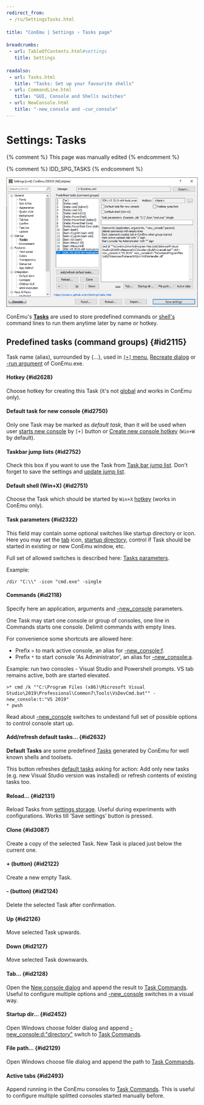 ```yaml
---
redirect_from:
 - /ru/SettingsTasks.html

title: "ConEmu | Settings › Tasks page"

breadcrumbs:
 - url: TableOfContents.html#settings
   title: Settings

readalso:
 - url: Tasks.html
   title: "Tasks: Set up your favourite shells"
 - url: CommandLine.html
   title: "GUI, Console and Shells switches"
 - url: NewConsole.html
   title: "-new_console and -cur_console"
---
```


# Settings: Tasks

{% comment %}
This page was manually edited
{% endcomment %}

{% comment %} IDD_SPG_TASKS {% endcomment %}


![ConEmu Settings: Tasks](/img/Settings-Tasks.png)

ConEmu's [**Tasks**](Tasks.html) are used to store predefined commands
or [shell's](TerminalVsShell.html) command lines
to run them anytime later by name or hotkey.


## Predefined tasks (command groups)  {#id2115}

Task name (alias), surrounded by {...}, used in
<a href="ToolBar.html"><code class="plus">[+]</code> menu</a>, [Recreate dialog](LaunchNewTab.html#Create_new_console_dialog)
or [-run argument](ConEmuArgs.html) of ConEmu.exe.


#### Hotkey  {#id2628}

Choose hotkey for creating this Task (it's not [global](GlobalHotKeys.html) and works in ConEmu only).


#### Default task for new console  {#id2750}

Only one Task may be marked as *default task*, than it will be used when user [starts new console](LaunchNewTab.html)
by <code class="plus">[+]</code> button or [Create new console hotkey](SettingsHotkeys.html) (`Win+W` by default).


#### Taskbar jump lists  {#id2752}

Check this box if you want to use the Task from [Task bar jump list](Windows7Taskbar.html).
Don't forget to save the settings and [update jump list](SettingsTaskBar.html).


#### Default shell (Win+X)  {#id2751}

Choose the Task which should be started by `Win+X` [hotkey](SettingsHotkeys.html) (works in ConEmu only).


#### Task parameters  {#id2322}

This field may contain some optional switches like startup directory or icon.
Here you may set the [tab](TabBar.html) icon, [startup directory](StartupDir.html),
control if Task should be started in existing or new ConEmu window, etc.

Full set of allowed switches is described here: [Tasks parameters](Tasks.html).

Example:
```
/dir "C:\\" -icon "cmd.exe" -single
```


#### Commands  {#id2118}

Specify here an application, arguments and [-new_console](NewConsole.html#syntax) parameters.

One Task may start one console or group of consoles, one line in Commands starts one console.
Delimit commands with empty lines.

For convenience some shortcuts are allowed here:

* Prefix `>` to mark active console, an alias for [-new_console:f](NewConsole.html#syntax).
* Prefix `*` to start console 'As Administrator', an alias for [-new_console:a](NewConsole.html#syntax).

Example: run two consoles - Visual Studio and Powershell prompts. VS tab remains active, both are started elevated.

```
>* cmd /k ""C:\Program Files (x86)\Microsoft Visual Studio\2019\Professional\Common7\Tools\VsDevCmd.bat"" -new_console:t:"VS 2019"
* pwsh
```

Read about [-new_console](NewConsole.html#syntax) switches to undestand full set
of possible options to control console start up.


#### Add/refresh default tasks...  {#id2632}

**Default Tasks** are some predefined [Tasks](Tasks.html) generated by ConEmu
for well known shells and toolsets.

This button refreshes [default tasks](DefaultTasks.html) asking for action:
Add only new tasks (e.g. new Visual Studio version was installed)
or refresh contents of existing tasks too.


#### Reload...  {#id2131}

Reload Tasks from [settings storage](Settings.html).
Useful during experiments with configurations.
Works till ‘Save settings’ button is pressed.


#### Clone  {#id3087}

Create a copy of the selected Task. New Task is placed just below the current one.


#### + (button)  {#id2122}

Create a new empty Task.


#### - (button)  {#id2124}

Delete the selected Task after confirmation.


#### Up  {#id2126}

Move selected Task upwards.


#### Down  {#id2127}

Move selected Task downwards.


#### Tab...  {#id2128}

Open the [New console dialog](LaunchNewTab.html) and append
the result to [Task Commands](#id2118). Useful to configure multiple options
and [-new_console](NewConsole.html#syntax) switches in a visual way.


#### Startup dir...  {#id2452}

Open Windows choose folder dialog and append [-new_console:d:"directory"](NewConsole.html#syntax)
switch to [Task Commands](#id2118).


#### File path...  {#id2129}

Open Windows choose file dialog and append the path to [Task Commands](#id2118).


#### Active tabs  {#id2493}

Append running in the ConEmu consoles to [Task Commands](#id2118).
This is useful to configure multiple splitted consoles started manually before.
